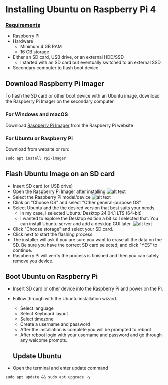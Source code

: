 # Installing Ubuntu  on Raspberry Pi 4 

### <ins>Requirements</ins>
- Raspberry Pi  
- Hardware
  - Minimum 4 GB RAM
  - 16 GB storage
- Either an SD card, USB drive, or an external HDD/SSD
  - I started with an SD card but eventually switched to an external SSD
- Secondary computer to flash boot device

## Download Raspberry Pi Imager

To flash the SD card or other boot device with an Ubuntu image, download the Raspberry Pi Imager on the secondary computer.

### For Windows and macOS
Download [Raspberry Pi Imager](https://www.raspberrypi.com/software/) from the Raspberry Pi website


### For Ubuntu or Raspberry Pi
Download from website or run:

```md
sudo apt install rpi-imager
```
## Flash Ubuntu Image on an SD card

- Insert SD card (or USB drive)
- Open the Raspberry Pi Imager after installing
![alt text](rpiimager.PNG)
- Select the Raspberry Pi model/device 
![alt text](selectpi.PNG)
- Clink on "Choose OS" and select "Other general-purpose OS"
- Select Ubuntu and the the desired version that best suits your needs.
  - In my case, I selected Ubuntu Desktop 24.04.1 LTS (64-bit)
  - I wanted to explore the Desktop edition a bit so I selected that. You can install Ubuntu server and add a desktop GUI later.
![alt text](selectubuntu.PNG)
- Click "Choose storage" and select your SD card.
- Click next to start the flashing process.
- The installer will ask if you are sure you want to erase all the data on the SD. Be sure you have the correct SD card selected, and click "YES" to continue.
- Raspberry Pi will verify the process is finished and then you can safely remove you device.

## Boot Ubuntu on Raspberry Pi

- Insert SD card or other device into the Raspberry Pi and power on the Pi.
- Follow through with the Ubuntu installation wizard.
  - Select language
  - Select Keyboard layout
  - Select timezone
  - Create a username and password
  - After the installation is complete you will be prompted to reboot
  - After reboot login with your username and password and go through any welcome prompts.

  ## Update Ubuntu

- Open the terminal and enter update command

```md
sudo apt update && sudo apt upgrade -y
```